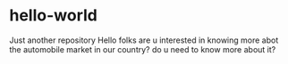 # hello-world
Just another repository
Hello folks
   are u interested in knowing more abot the automobile market in our country?
   do u need to know more about it?
